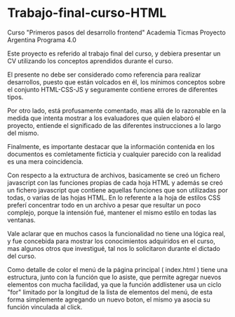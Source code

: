 # Trabajo-final-curso-HTML

Curso "Primeros pasos del desarrollo frontend"
Academia Ticmas
Proyecto Argentina Programa 4.0

Este proyecto es referido al trabajo final del curso, y debiera presentar un CV utilizando los conceptos aprendidos durante el curso.

El presente no debe ser considerado como referencia para realizar desarrollos, puesto que están volcados en él, los mínimos conceptos
sobre el conjunto HTML-CSS-JS y seguramente contiene errores de diferentes tipos.

Por otro lado, está profusamente comentado, mas allá de lo razonable en la medida que intenta mostrar a los evaluadores que quien elaboró
el proyecto, entiende el significado de las diferentes instrucciones a lo largo del mismo.

Finalmente, es importante destacar que la información contenida en los documentos es comletamente ficticia y cualquier parecido con la 
realidad es una mera coincidencia.

Con respecto a la extructura de archivos, basicamente se creó un fichero javascript con las funciones propias de cada hoja HTML y además se
creó un fichero javascript que contiene aquellas funciones que son utilizadas por todas, o varias de las hojas HTML.
En lo referente a la hoja de estilos CSS preferí concentrar todo en un archivo a pesar que resultar un poco complejo, porque la intensión
fué, mantener el mismo estilo en todas las ventanas.

Vale aclarar que en muchos casos la funcionalidad no tiene una lógica real, y fue concebida para mostrar los conocimientos adquiridos en
el curso, mas algunos otros que investigué, tal nos lo solicitaron durante el dictado del curso.

Como detalle de color el menú de la página principal ( index.html ) tiene una estructura, junto con la función que lo asiste, que permite
agregar nuevos elementos con mucha facilidad, ya que la función addlistener usa un ciclo "for" limitado por la longitud de la lista de 
elementos del menú, de esta forma simplemente agregando un nuevo boton, el mismo ya asocia su función vinculada al click.

